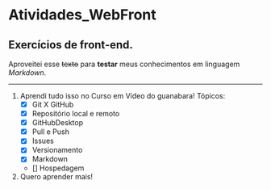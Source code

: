 # Atividades_WebFront
 Exercícios de front-end.
 ---
 Aproveitei esse ~~texto~~ para __testar__ meus conhecimentos em linguagem *Markdown*.
 ***
 
1. Aprendi tudo isso no Curso em Vídeo do guanabara! Tópicos:
    - [x] Git X GitHub
    - [x] Repositório local e remoto
    - [x] GitHubDesktop
    - [x] Pull e Push
    - [x] Issues
    - [x] Versionamento
    - [x] Markdown
    - [] Hospedagem
999. Quero aprender mais! 
